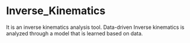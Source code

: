 # Inverse_Kinematics

It is an inverse kinematics analysis tool. Data-driven Inverse kinematics is analyzed through a model that is learned based on data.

